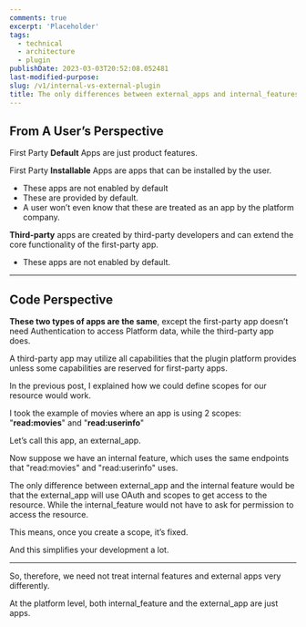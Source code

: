 ```yaml
---
comments: true
excerpt: 'Placeholder'
tags:
  - technical
  - architecture
  - plugin
publishDate: 2023-03-03T20:52:08.052481
last-modified-purpose:
slug: /v1/internal-vs-external-plugin
title: The only differences between external_apps and internal_features in a plugin architecture
---
```


## From A User’s Perspective

First Party **Default** Apps are just product features.

First Party **Installable** Apps are apps that can be installed by the user.

- These apps are not enabled by default
- These are provided by default.
- A user won’t even know that these are treated as an app by the platform company.

**Third-party** apps are created by third-party developers and can extend the core functionality of the first-party app.

- These apps are not enabled by default.

---

## Code Perspective

**These two types of apps are the same**, except the first-party app doesn’t need Authentication to access Platform data, while the third-party app does.

A third-party app may utilize all capabilities that the plugin platform provides unless some capabilities are reserved for first-party apps.

In the previous post, I explained how we could define scopes for our resource would work.

I took the example of movies where an app is using 2 scopes: "**read:movies**" and "**read:userinfo**"

Let’s call this app, an external_app.

Now suppose we have an internal feature, which uses the same endpoints that "read:movies" and "read:userinfo" uses.

The only difference between external_app and the internal feature would be that the external_app will use OAuth and scopes to get access to the resource. While the internal_feature would not have to ask for permission to access the resource.

This means, once you create a scope, it’s fixed.

And this simplifies your development a lot.

---

So, therefore, we need not treat internal features and external apps very differently.

At the platform level, both internal_feature and the external_app are just apps.

